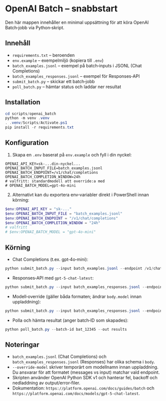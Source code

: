 # OpenAI Batch – snabbstart

Den här mappen innehåller en minimal uppsättning för att köra OpenAI Batch‑jobb via Python‑skript.

## Innehåll
- `requirements.txt` – beroenden
- `env.example` – exempelmiljö (kopiera till `.env`)
- `batch_examples.jsonl` – exempel på batch‑inputs i JSONL (Chat Completions)
- `batch_examples_responses.jsonl` – exempel för Responses‑API
- `submit_batch.py` – skickar ett batch‑jobb
- `poll_batch.py` – hämtar status och laddar ner resultat

## Installation
```powershell
cd scripts/openai_batch
python -m venv .venv
. .venv/Scripts/Activate.ps1
pip install -r requirements.txt
```

## Konfiguration
1. Skapa en `.env` baserat på `env.example` och fyll i din nyckel:
```dotenv
OPENAI_API_KEY=sk-...din-nyckel...
OPENAI_BATCH_INPUT_FILE=batch_examples.jsonl
OPENAI_BATCH_ENDPOINT=/v1/chat/completions
OPENAI_BATCH_COMPLETION_WINDOW=24h
# valfritt: standardmodell att override:a med
# OPENAI_BATCH_MODEL=gpt-4o-mini
```
2. Alternativt kan du exportera env‑variabler direkt i PowerShell innan körning:
```powershell
$env:OPENAI_API_KEY = "sk-..."
$env:OPENAI_BATCH_INPUT_FILE = "batch_examples.jsonl"
$env:OPENAI_BATCH_ENDPOINT = "/v1/chat/completions"
$env:OPENAI_BATCH_COMPLETION_WINDOW = "24h"
# valfritt
# $env:OPENAI_BATCH_MODEL = "gpt-4o-mini"
```

## Körning
- Chat Completions (t.ex. gpt‑4o‑mini):
```powershell
python submit_batch.py --input batch_examples.jsonl --endpoint /v1/chat/completions --window 24h --desc "demo-chat"
```
- Responses‑API med `gpt-5-chat-latest`:
```powershell
python submit_batch.py --input batch_examples_responses.jsonl --endpoint /v1/responses --window 24h --desc "demo-gpt5"
```
- Modell‑override (gäller båda formaten; ändrar `body.model` innan uppladdning):
```powershell
python submit_batch.py --input batch_examples_responses.jsonl --endpoint /v1/responses --window 24h --override-model gpt-5-chat-latest --desc "demo-override"
```
- Polla och hämta resultat (anger batch‑ID som skapades):
```powershell
python poll_batch.py --batch-id bat_12345 --out results
```

## Noteringar
- `batch_examples.jsonl` (Chat Completions) och `batch_examples_responses.jsonl` (Responses) har olika schema i `body`.
- `--override-model` skriver temporärt om modellnamn innan uppladdning. Du ansvarar för att formatet (messages vs input) matchar vald endpoint.
- Skripten använder OpenAI Python SDK v1 och hanterar fel, backoff och nedladdning av output/error‑filer.
- Dokumentation: `https://platform.openai.com/docs/guides/batch` och `https://platform.openai.com/docs/models/gpt-5-chat-latest`.

